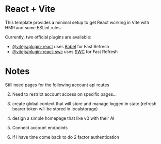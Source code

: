 # React + Vite

This template provides a minimal setup to get React working in Vite with HMR and some ESLint rules.

Currently, two official plugins are available:

- [@vitejs/plugin-react](https://github.com/vitejs/vite-plugin-react/blob/main/packages/plugin-react/README.md) uses [Babel](https://babeljs.io/) for Fast Refresh
- [@vitejs/plugin-react-swc](https://github.com/vitejs/vite-plugin-react-swc) uses [SWC](https://swc.rs/) for Fast Refresh


# Notes

Still need pages for the following account api routes

2. Need to restrict account access on specific pages...
3. create global context that will store and manage logged in state (refresh bearer token will be stored in localstorage)
4. design a simple homepage that like v0 with their AI
5. Connect account endpoints

6. If I have time come back to do 2 factor authentication